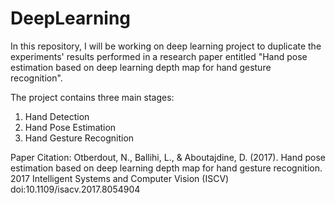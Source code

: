 # DeepLearning

In this repository, I will be working on deep learning project to duplicate the experiments' results performed in a research paper entitled
"Hand pose estimation based on deep learning depth map for hand gesture recognition".


The project contains three main stages:
1. Hand Detection
2. Hand Pose Estimation
3. Hand Gesture Recognition

Paper Citation:
Otberdout, N., Ballihi, L., & Aboutajdine, D. (2017). Hand pose estimation based on deep learning depth map for hand gesture recognition. 2017 Intelligent Systems and Computer Vision (ISCV) doi:10.1109/isacv.2017.8054904

